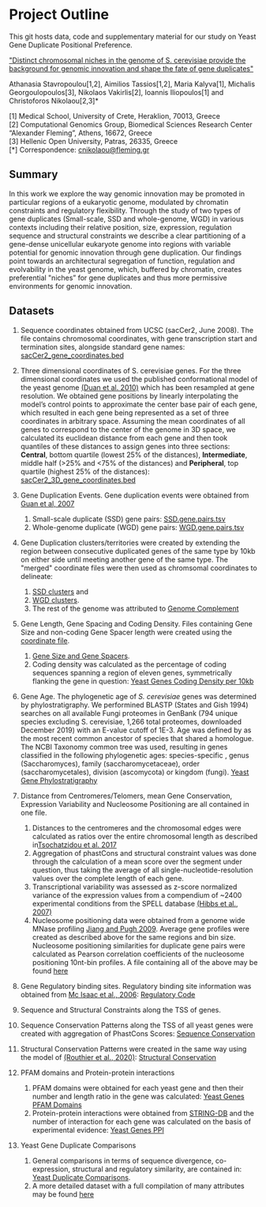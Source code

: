 # Project Outline

This git hosts data, code and supplementary material for our study on Yeast Gene Duplicate Positional Preference.

["Distinct chromosomal niches in the genome of S. cerevisiae provide the background for genomic innovation and shape the fate of gene duplicates"](https://www.biorxiv.org/content/10.1101/2022.02.26.482092v2)

Athanasia Stavropoulou[1,2], Aimilios Tassios[1,2], Maria Kalyva[1], Michalis Georgoulopoulos[3], Nikolaos Vakirlis[2], Ioannis Iliopoulos[1] and Christoforos Nikolaou[2,3]*

[1] Medical School, University of Crete, Heraklion, 70013, Greece  
[2] Computational Genomics Group, Biomedical Sciences Research Center “Alexander Fleming”, Athens, 16672, Greece  
[3] Hellenic Open University, Patras, 26335, Greece  
[*] Correspondence: cnikolaou@fleming.gr  

## Summary 

In this work we explore the way genomic innovation may be promoted in particular regions of a eukaryotic genome, modulated by chromatin constraints and regulatory flexibility. Through the study of two types of gene duplicates (Small-scale, SSD and whole-genome, WGD) in various contexts including their relative position, size, expression, regulation sequence and structural constraints we describe a clear partitioning of a gene-dense unicellular eukaryote genome into regions with variable potential for genomic innovation through gene duplication. 
Our findings point towards an architectural segregation of function, regulation and evolvability in the yeast genome, which, buffered by chromatin, creates preferential "niches” for gene duplicates and thus more permissive environments for genomic innovation. 

## Datasets

1. Sequence coordinates obtained from UCSC (sacCer2, June 2008). The file contains chromosomal coordinates, with gene transcription start and termination sites, alongside standard gene names: [sacCer2_gene_coordinates.bed](files/sacCer2_gene_coordinates.bed)

2. Three dimensional coordinates of S. cerevisiae genes. For the three dimensional coordinates we used the published conformational model of the yeast genome [(Duan et al. 2010)](https://www.nature.com/articles/nature08973)⁠ which has been resampled at gene resolution.  We obtained gene positions by linearly interpolating the model’s control points to approximate the center base pair of each gene, which resulted in each gene being represented as a set of three coordinates in arbitrary space. Assuming the mean coordinates of all genes to correspond to the center of the genome in 3D space, we calculated its euclidean distance from each gene and then took quantiles of these distances to assign genes into three sections: **Central**, bottom quartile (lowest 25% of the distances), **Intermediate**, middle half (>25% and <75% of the distances) and **Peripheral**, top quartile (highest 25% of the distances): [sacCer2_3D_gene_coordinates.bed](files/sacCer2_3D_gene_coordinates.bed)  
   
3. Gene Duplication Events. Gene duplication events were obtained from [Guan et al, 2007](https://academic.oup.com/genetics/article/175/2/933/6061278)
   1. Small-scale duplicate (SSD) gene pairs: [SSD.gene.pairs.tsv](files/SSD.gene.pairs.tsv)
   2. Whole-genome duplicate (WGD) gene pairs: [WGD.gene.pairs.tsv](files/WGD.gene.pairs.tsv)

4. Gene Duplication clusters/territories were created by extending the region between consecutive duplicated genes of the same type by 10kb on either side until meeting another gene of the same type. The "merged" coordinate files were then used as chromsomal coordinates to delineate:
   1. [SSD clusters](files/sacCer2_SSD_clusters.bed) and 
   2. [WGD clusters](files/sacCer2_WGD_clusters.bed). 
   3. The rest of the genome was attributed to [Genome Complement](files/sacCer2_Complement_clusters.bed)
   
5. Gene Length, Gene Spacing and Coding Density. Files containing Gene Size and non-coding Gene Spacer length were created using the [coordinate file](files/sacCer2_gene_coordinates.bed). 
   1. [Gene Size and Gene Spacers](files/YeastGenes_GeneSizeSpacers.tsv). 
   2. Coding density was calculated as the percentage of coding sequences spanning a region of eleven genes, symmetrically flanking the gene in question: [Yeast Genes Coding Density per 10kb](files/YeastGenes_CodingDensity.tsv)
   
6. Gene Age. The phylogenetic age of _S. cerevisiae_ genes was determined by phylostratigraphy. We performined BLASTP (States and Gish 1994)⁠ searches on all available Fungi proteomes in GenBank (794 unique species excluding S. cerevisiae, 1,266 total proteomes, downloaded December 2019) with an E-value cutoff of 1E-3. Age was defined by as the most recent common ancestor of species that shared a homologue. The NCBI Taxonomy common tree was used, resulting in genes classified in the following phylogenetic ages: species-specific , genus (Saccharomyces), family (saccharomycetaceae), order (saccharomycetales), division (ascomycota) or kingdom (fungi). [Yeast Gene Phylostratigraphy](files/yeastgene_phylostratigraphy.tsv)

7. Distance from Centromeres/Telomers, mean Gene Conservation, Expression Variability and Nucleosome Positioning are all contained in one file. 
   1. Distances to the centromeres and the chromosomal edges were calculated as ratios over the entire chromosomal length as described in[Tsochatzidou et al. 2017](https://academic.oup.com/nar/article/45/10/5818/3079510)
   2. Aggregation of phastCons and structural constraint values was done through the calculation of a mean score over the segment under question, thus taking the average of all single-nucleotide-resolution values over the complete length of each gene.
   3. Transcriptional variability was assessed as z-score normalized variance of the expression values from a compendium of ~2400 experimental conditions from the SPELL database [(Hibbs et al., 2007)](https://academic.oup.com/bioinformatics/article/23/20/2692/229926)
   4. Nucleosome positioning data were obtained from a genome wide MNase profiling [Jiang and Pugh 2009](https://www.nature.com/articles/nrg2522). Average gene profiles were created as described above for the same regions and bin size.  Nucleosome positioning similarities for duplicate gene pairs were calculated as Pearson correlation coefficients of the nucleosome positioning 10nt-bin profiles.
   A file containing all of the above may be found [here](files/YeastGenes_Tel_Cent_ARS_Distance_phCons_TrPlasticity_NucleosomePositioning.bed)

    
8.  Gene Regulatory binding sites. Regulatory binding site information was obtained from [Mc Isaac et al., 2006](https://bmcbioinformatics.biomedcentral.com/articles/10.1186/1471-2105-7-113): [Regulatory Code](files/sacCer2_RegulatoryCode.tsv)

9.  Sequence and Structural Constraints along the TSS of genes. 
   1.  Sequence Conservation Patterns along the TSS of all yeast genes were created with aggregation of PhastCons Scores: [Sequence Conservation](files/sacCer2_PhastCons_TSS_profiles.tsv)
   2.  Structural Conservation Patterns were created in the same way using the model of [(Routhier et al., 2020)](https://genome.cshlp.org/content/early/2021/01/19/gr.264416.120): [Structural Conservation](files/sacCer2_strucCons_TSS_profiles.tsv)
    
10. PFAM domains and Protein-protein interactions
    1.  PFAM domains were obtained for each yeast gene and then their number and length ratio in the gene was calculated: [Yeast Genes PFAM Domains](files/YeastGenes_PFAM_Domains.tsv)
    2.  Protein-protein interactions were obtained from [STRING-DB](https://string-db.org/) and the number of interaction for each gene was calculated on the basis of experimental evidence: [Yeast Genes PPI](files/YeastGenes_Number_STRING_PPI.tsv)

11. Yeast Gene Duplicate Comparisons 
    1.  General comparisons in terms of sequence divergence, co-expression, structural and regulatory similarity, are contained in: [Yeast Duplicate Comparisons](files/Yeast_GeneDuplicates_Comparisons.tsv).
    2.  A more detailed dataset with a full compilation of many attributes may be found [here]()

